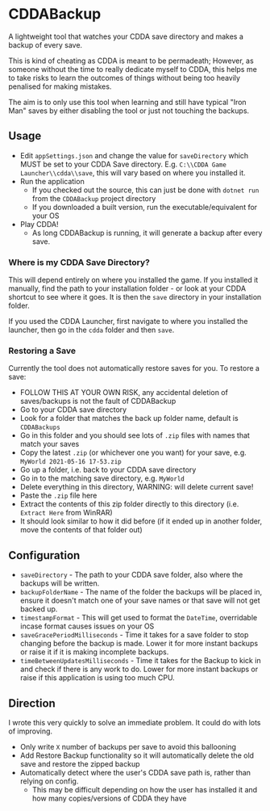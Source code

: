 # CDDABackup

A lightweight tool that watches your CDDA save directory and makes a backup of every save.

This is kind of cheating as CDDA is meant to be permadeath; However, as someone without the time to really dedicate myself to CDDA, this helps me to take risks to learn the outcomes of things without being too heavily penalised for making mistakes. 

The aim is to only use this tool when learning and still have typical "Iron Man" saves by either disabling the tool or just not touching the backups.

## Usage

- Edit `appSettings.json` and change the value for `saveDirectory` which MUST be set to your CDDA Save directory. E.g. `C:\\CDDA Game Launcher\\cdda\\save`, this will vary based on where you installed it.
- Run the application
  - If you checked out the source, this can just be done with `dotnet run` from the `CDDABackup` project 
  directory
  - If you downloaded a built version, run the executable/equivalent for your OS
- Play CDDA!
  - As long CDDABackup is running, it will generate a backup after every save.

### Where is my CDDA Save Directory?

This will depend entirely on where you installed the game. If you installed it manually, find the path to your installation folder - or look at your CDDA shortcut to see where it goes. It is then the `save` directory in your installation folder.

If you used the CDDA Launcher, first navigate to where you installed the launcher, then go in the `cdda` folder and then `save`.

### Restoring a Save

Currently the tool does not automatically restore saves for you. To restore a save:

- FOLLOW THIS AT YOUR OWN RISK, any accidental deletion of saves/backups  is not the fault of CDDABackup
- Go to your CDDA save directory
- Look for a folder that matches the back up folder name, default is `CDDABackups`
- Go in this folder and you should see lots of `.zip` files with names that match your saves
- Copy the latest `.zip` (or whichever one you want) for your save, e.g. `MyWorld 2021-05-16 17-53.zip`
- Go up a folder, i.e. back to your CDDA save directory
- Go in to the matching save directory, e.g. `MyWorld`
- Delete everything in this directory, WARNING: will delete current save!
- Paste the `.zip` file here
- Extract the contents of this zip folder directly to this directory (i.e. `Extract Here` from WinRAR)
- It should look similar to how it did before (if it ended up in another folder, move the contents of that folder out)

## Configuration
- `saveDirectory` - The path to your CDDA save folder, also where the backups will be written.
- `backupFolderName` - The name of the folder the backups will be placed in, ensure it doesn't match one of your save names or that save will not get backed up.
- `timestampFormat` - This will get used to format the `DateTime`, overridable incase format causes issues on your OS
- `saveGracePeriodMilliseconds` - Time it takes for a save folder to stop changing before the backup is made. Lower it for more instant backups or raise it if it is making incomplete backups.
- `timeBetweenUpdatesMilliseconds` - Time it takes for the Backup to kick in and check if there is any work to do. Lower for more instant backups or raise if this application is using too much CPU.

## Direction

I wrote this very quickly to solve an immediate problem. It could do with lots of improving.

- Only write `X` number of backups per save to avoid this ballooning
- Add Restore Backup functionality so it will automatically delete the old save and restore the zipped backup
- Automatically detect where the user's CDDA save path is, rather than relying on config. 
  - This may be difficult depending on how the user has installed it and how many copies/versions of CDDA they have